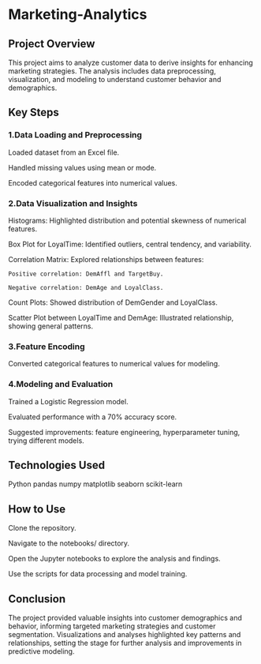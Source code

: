# Marketing-Analytics
## Project Overview
This project aims to analyze customer data to derive insights for enhancing marketing strategies. The analysis includes data preprocessing, visualization, and modeling to understand customer behavior and demographics.

## Key Steps
### 1.Data Loading and Preprocessing

  Loaded dataset from an Excel file.

  Handled missing values using mean or mode.

  Encoded categorical features into numerical values.

### 2.Data Visualization and Insights

  Histograms: Highlighted distribution and potential skewness of numerical features.

  Box Plot for LoyalTime: Identified outliers, central tendency, and variability.

  Correlation Matrix: Explored relationships between features:

    Positive correlation: DemAffl and TargetBuy.

    Negative correlation: DemAge and LoyalClass.

  Count Plots: Showed distribution of DemGender and LoyalClass.

  Scatter Plot between LoyalTime and DemAge: Illustrated relationship, showing general patterns.

### 3.Feature Encoding

  Converted categorical features to numerical values for modeling.

### 4.Modeling and Evaluation

  Trained a Logistic Regression model.

  Evaluated performance with a 70% accuracy score.

  Suggested improvements: feature engineering, hyperparameter tuning, trying different models.

## Technologies Used
  Python 
  pandas
  numpy
  matplotlib
  seaborn
  scikit-learn

## How to Use
  Clone the repository.

  Navigate to the notebooks/ directory.

  Open the Jupyter notebooks to explore the analysis and findings.

  Use the scripts for data processing and model training.
 
 ## Conclusion
The project provided valuable insights into customer demographics and behavior, informing targeted marketing strategies and customer segmentation. Visualizations and analyses highlighted key patterns and relationships, setting the stage for further analysis and improvements in predictive modeling.

